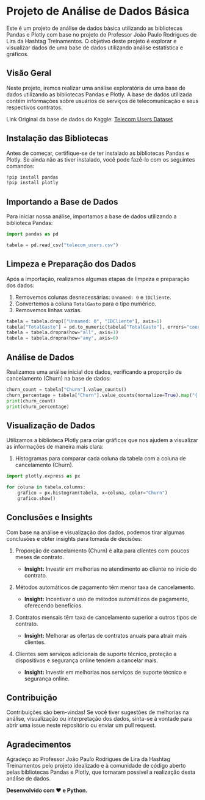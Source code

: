 # Projeto de Análise de Dados Básica

Este é um projeto de análise de dados básica utilizando as bibliotecas Pandas e Plotly com base no projeto do Professor João Paulo Rodrigues de Lira da Hashtag Treinamentos. O objetivo deste projeto é explorar e visualizar dados de uma base de dados utilizando análise estatística e gráficos.

## Visão Geral

Neste projeto, iremos realizar uma análise exploratória de uma base de dados utilizando as bibliotecas Pandas e Plotly. A base de dados utilizada contém informações sobre usuários de serviços de telecomunicação e seus respectivos contratos.

Link Original da base de dados do Kaggle: [Telecom Users Dataset](https://www.kaggle.com/radmirzosimov/telecom-users-dataset)

## Instalação das Bibliotecas

Antes de começar, certifique-se de ter instalado as bibliotecas Pandas e Plotly. Se ainda não as tiver instalado, você pode fazê-lo com os seguintes comandos:

```bash
!pip install pandas
!pip install plotly
```

## Importando a Base de Dados

Para iniciar nossa análise, importamos a base de dados utilizando a biblioteca Pandas:

```python
import pandas as pd

tabela = pd.read_csv("telecom_users.csv")
```

## Limpeza e Preparação dos Dados

Após a importação, realizamos algumas etapas de limpeza e preparação dos dados:

1. Removemos colunas desnecessárias: `Unnamed: 0` e `IDCliente`.
2. Convertemos a coluna `TotalGasto` para o tipo numérico.
3. Removemos linhas vazias.

```python
tabela = tabela.drop(["Unnamed: 0", "IDCliente"], axis=1)
tabela["TotalGasto"] = pd.to_numeric(tabela["TotalGasto"], errors="coerce")
tabela = tabela.dropna(how="all", axis=1)
tabela = tabela.dropna(how="any", axis=0)
```

## Análise de Dados

Realizamos uma análise inicial dos dados, verificando a proporção de cancelamento (Churn) na base de dados:

```python
churn_count = tabela["Churn"].value_counts()
churn_percentage = tabela["Churn"].value_counts(normalize=True).map("{:.1%}".format)
print(churn_count)
print(churn_percentage)
```

## Visualização de Dados

Utilizamos a biblioteca Plotly para criar gráficos que nos ajudem a visualizar as informações de maneira mais clara:

1. Histogramas para comparar cada coluna da tabela com a coluna de cancelamento (Churn).
   
```python
import plotly.express as px

for coluna in tabela.columns:
    grafico = px.histogram(tabela, x=coluna, color="Churn")
    grafico.show()
```

## Conclusões e Insights

Com base na análise e visualização dos dados, podemos tirar algumas conclusões e obter insights para tomada de decisões:

1. Proporção de cancelamento (Churn) é alta para clientes com poucos meses de contrato.
   - **Insight:** Investir em melhorias no atendimento ao cliente no início do contrato.

2. Métodos automáticos de pagamento têm menor taxa de cancelamento.
   - **Insight:** Incentivar o uso de métodos automáticos de pagamento, oferecendo benefícios.

3. Contratos mensais têm taxa de cancelamento superior a outros tipos de contrato.
   - **Insight:** Melhorar as ofertas de contratos anuais para atrair mais clientes.

4. Clientes sem serviços adicionais de suporte técnico, proteção a dispositivos e segurança online tendem a cancelar mais.
   - **Insight:** Investir em melhorias nos serviços de suporte técnico e segurança online.

## Contribuição

Contribuições são bem-vindas! Se você tiver sugestões de melhorias na análise, visualização ou interpretação dos dados, sinta-se à vontade para abrir uma issue neste repositório ou enviar um pull request.

## Agradecimentos

Agradeço ao Professor João Paulo Rodrigues de Lira da Hashtag Treinamentos pelo projeto idealizado e à comunidade de código aberto pelas bibliotecas Pandas e Plotly, que tornaram possível a realização desta análise de dados. 

**Desenvolvido com ❤️ e Python.**

